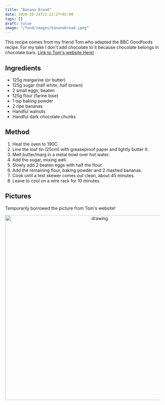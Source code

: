 ```yaml
---
title: "Banana Bread"
date: 2020-10-24T21:22:27+02:00
tags: []
draft: false
image: "/food/images/bananabread.jpeg"
---
```



This recipe comes from my friend Tom who adapted the BBC Goodfoods recipe. For my take I don't add chocolate to it because chocolate belongs in chocolate bars. <a href=https://tomdod.github.io/food/bananabread/ target="_blank">Link to Tom's website Here!</a>

## Ingredients 

* 125g margarine (or butter)
* 125g sugar (half white, half brown)
* 2 small eggs, beaten
* 125g flour (farine bise)
* 1 tsp baking powder
* 2 ripe bananas
* Handful walnuts
* Handful dark chocolate chunks

## Method

1. Heat the oven to 190C.
2. Line the loaf tin (25cm) with greaseproof paper and lightly butter it.
3. Melt butter/marg in a metal bowl over hot water.
4. Add the sugar, mixing well.
5. Slowly add 2 beaten eggs with half the flour.
6. Add the remaining flour, baking powder and 2 mashed bananas.
7. Cook until a test skewer comes out clean, about 45 minutes.
8. Leave to cool on a wire rack for 10 minutes.


## Pictures 

Temporarily borrowed the picture from Tom's website! 

<p align="center"> 
<img src="/food/images/bananabread.jpeg" alt="drawing" width="600"/>
</p>
<br>
